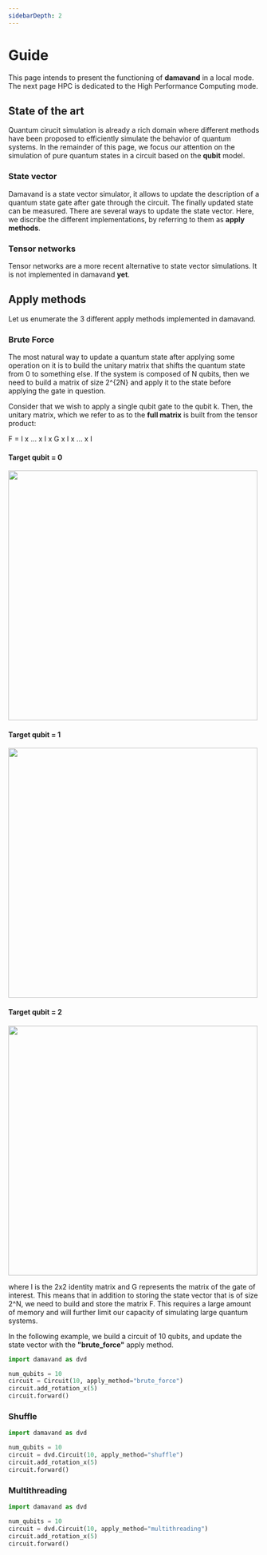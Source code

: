 ```yaml
---
sidebarDepth: 2
---
```


# Guide

This page intends to present the functioning of **damavand** in a local mode. The next page HPC is dedicated to the High
Performance Computing mode.

## State of the art
Quantum cirucit simulation is already a rich domain where different methods have been proposed to efficiently simulate
the behavior of quantum systems. In the remainder of this page, we focus our attention on the simulation of pure quantum
states in a circuit based on the **qubit** model.

### State vector
Damavand is a state vector simulator, it allows to update the description of a quantum state gate after gate through the
circuit. The finally updated state can be measured. There are several ways to update the state vector. Here, we discribe
the different implementations, by referring to them as **apply methods**.

### Tensor networks
Tensor networks are a more recent alternative to state vector simulations. It is not implemented in damavand **yet**.

## Apply methods
Let us enumerate the 3 different apply methods implemented in damavand.

### Brute Force
The most natural way to update a quantum state after applying some operation on it is to build the unitary matrix that
shifts the quantum state from 0 to something else. If the system is composed of N qubits, then we need to build a matrix
of size 2^{2N} and apply it to the state before applying the gate in question.

Consider that we wish to apply a single qubit gate to the qubit k. Then, the unitary matrix, which we refer to as to the
**full matrix** is built from the tensor product:

F = I x ... x I x G x I x ... x I

<p align="center">
  <h4> Target qubit = 0 </h4>
  <img src="/damavand/IIU.png" width="500em" /> 
  <h4> Target qubit = 1 </h4>
  <img src="/damavand//IUI.png" width="500em" /> 
  <h4> Target qubit = 2 </h4>
  <img src="/damavand//UII.png" width="500em" />
</p>

where I is the 2x2 identity matrix and G represents the matrix of the gate of interest.
This means that in addition to storing the state vector that is of size 2^N, we need to build and store the matrix F.
This requires a large amount of memory and will further limit our capacity of simulating large quantum systems.

In the following example, we build a circuit of 10 qubits, and update the state vector with the **"brute_force"** apply
method.
```python
import damavand as dvd

num_qubits = 10
circuit = Circuit(10, apply_method="brute_force")
circuit.add_rotation_x(5)
circuit.forward()
```

### Shuffle
```python
import damavand as dvd

num_qubits = 10
circuit = dvd.Circuit(10, apply_method="shuffle")
circuit.add_rotation_x(5)
circuit.forward()
```

### Multithreading
```python
import damavand as dvd

num_qubits = 10
circuit = dvd.Circuit(10, apply_method="multithreading")
circuit.add_rotation_x(5)
circuit.forward()
```
